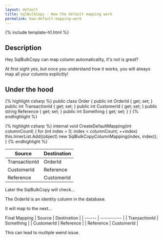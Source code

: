 ```yaml
---
layout: default
title: SqlBulkCopy - How the default mapping work
permalink: how-default-mapping-work
---
```


{% include template-h1.html %}

## Description
Hey SqlBulkCopy can map column automaticality, it's not is great?

At first sight yes, but once you understand how it works, you will always map all your columns explicitly!

## Under the hood

{% highlight csharp %}
public class Order
{
    public int OrderId { get; set; }
    public int TransactionId { get; set; }
    public int CustomerId { get; set; }
    public string Reference { get; set; }
    public int Something { get; set; }
}
{% endhighlight %}


{% highlight csharp %}
internal void CreateDefaultMapping(int columnCount)
{
  for (int index = 0; index < columnCount; ++index)
    this.InnerList.Add((object) new SqlBulkCopyColumnMapping(index, index));
}
{% endhighlight %}

| Source | Destination |
| ------ | ----------- |
| TransactionId | OrderId |
| CustomerId    | Reference |
| Reference     | CustomerId |

Later the SqlBulkCopy will check...

The OrderId is an identity column in the database.

It will map to the next...

Final Mapping
| Source | Destination |
| ------ | ----------- |
| TransactionId | Something |
| CustomerId    | Reference |
| Reference     | CustomerId |

This can lead to multiple weird issue.
